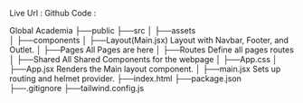 Live Url :
Github Code : 


Global Academia
├──public
├──src
│   ├──assets  
│   ├──components 
│   ├──Layout(Main.jsx)            Layout with Navbar, Footer, and Outlet. 
│   ├──Pages                       All Pages are here
│   ├──Routes                      Define all pages routes
│   ├──Shared                      All Shared Components for the webpage 
│   ├──App.css 
│   ├──App.jsx                     Renders the Main layout component.
│   ├──main.jsx                    Sets up routing and helmet provider.
├──index.html
├──package.json
├──.gitignore
├──tailwind.config.js 
 